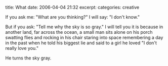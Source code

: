 title: What
date: 2006-04-04 21:32
excerpt: 
categories: creative

If you ask me: "What are you thinking?"
I will say: "I don't know."

But if you ask: "Tell me why the sky is so gray."
I will tell you it is because
in another land,
far across the ocean,
a small man sits
alone on his porch
swatting flies
and rocking in his chair
staring into space
remembering a day in the past
when he told his biggest lie
and said to a girl he loved
"I don't really love you."

He turns the sky gray.